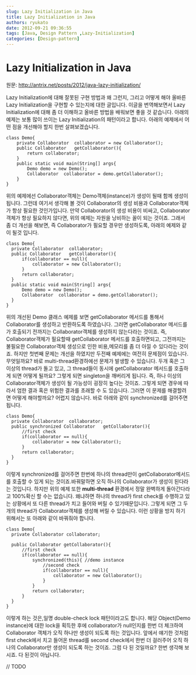 ```yaml
---
slug: Lazy Initialization in Java
title: Lazy Initialization in Java
authors: ryukato
date: 2012-09-21 09:36:55
tags: [Java, Design Pattern ,Lazy-Initialization]
categories: [Design-pattern]
---
```


# Lazy Initialization in Java
원문: http://antrix.net/posts/2012/java-lazy-initialization/

Lazy Initialization에 대해 잘못된 구현 방법과 왜 그런지, 그리고 어떻게 해야 올바른 Lazy Initialization을 구현할 수 있는지에 대한 글입니다. 이글을 번역해보면서 Lazy Initialization에 대해 좀 더 이해하고 올바른 방법을 배워보면 좋을 것 같습니다.
아래의 예제는 보통 많이 쓰이는 Lazy Initialization의 패턴이라고 합니다. 아래의 예제에서 어떤 점을 개선해야 할지 한번 살펴보겠습니다.

```
class Demo{
    private Collaborator  collaborator = new Collaborator();
    public Collaborator   getCollaborator(){
        return collaborator;
    }
    public static void main(String[] args{
        Demo demo = new Demo();
        Collaborator  collaborator = demo.getCollaborator();
    }
}

```

위의 예제에선 Collaborator객체는 Demo객체(instance)가 생성이 될때 함께 생성이 됩니다. 그런데 여기서 생각해 볼 것이 Collaborator의 생성 비용과 Collaborator객체가 항상 필요한 것인가입니다. 만약 Collaborator의 생성 비용이 비싸고, Collaborator객체가 항상 필요하지 않다면, 위의 예제는 자원을 낭비하는 꼴이 되는 것이죠.
그래서 좀 더 개선을 해보면, 즉 Collaborator가 필요할 경우만 생성하도록, 아래의 예제와 같이 될것 입니다.

```
class Demo{
  private Collaborator  collaborator;
  public Collaborator   getCollaborator(){
      if(collaborator == null){
          collaborator = new Collaborator();
      }
      return collaborator;
  }
  public static void main(String[] args{
      Demo demo = new Demo();
      Collaborator  collaborator = demo.getCollaborator();
  }
}

```

위의 개선된 Demo 클래스 예제를 보면 getCollaborator 메서드를 통해서 Collaborator를 생성하고 반환하도록 하였습니다. 그러면 getCollaborator 메서드를가 호출되기 전까지는 Collaborator객체를 생성하지 않는다라는 것이죠. 즉, Collaborator객체가 필요할때 getCollaborator 메서드를 호출하면되고, 그전까지는 불필요한 Collaborator객체 생성으로 인한 비용,메모리를 좀 더 아낄 수 있다라는 것이죠.
하지만 첫번째 문제는 개선을 하였지만 두전째 예제에는 여전히 문제점이 있습니다. 무엇일까요?
바로 multi-thread환경하에선 문제가 발생할 수 있습니다. 두개 혹은 그 이상의 thread가 돌고 있고, 그 thread들이 동시에 getCollaborator 메서드를 호출하게 되면 어떻게 될까요? 그렇게 되면 singleton을 깨버리게 됩니다. 즉, 하나 이상의 Collaborator객체가 생성이 될 가능성이 굉장히 높다는 것이죠. 그렇게 되면 경우에 따라서 엄한 결과 혹은 위험한 결과를 초래할 수 도 있습니다.
그러면 이 문제를 해결할려면 어떻게 해야할까요? 어렵지 않습니다. 바로 아래와 같이 synchronized를 걸어주면 됩니다.

```
class Demo{
  private Collaborator  collaborator;
  public synchronized Collaborator   getCollaborator(){
      //first check
      if(collaborator == null){
          collaborator = new Collaborator();
      }
      return collaborator;
  }
}
```
이렇게 synchronized를 걸어주면 한번에 하나의 thread만이 getCollaborator메서드를 호출할 수 있게 되는 것이죠.바꿔말하면 오직 하나의 Collaborator가 생성이 된다라는 것입니다.
하지만 위의 예제 또한 **multi-thread** 환경에서 정말 완벽하게 돌아간다라고 100%확신 할 수는 없습니다. 왜냐하면 하나의 thread가 first check를 수행하고 있는 상황에서 또 다른 thread가 치고 들어와 버릴 수 있기때문입니다. 그렇게 되면 그 두개의 thread가 Collaborator객체를 생성해 버릴 수 있습니다.  이런 상황을 방지 하기 위해서는 또 아래와 같이 바꿔줘야 합니다.

```
class Demo{
  private Collaborator collaborator;

  public Collaborator getCollaborator(){
      //first check
      if(collaborator == null){
          synchronized(this){ //demo instance
              //second check
              if(collaborator == null){
                  collaborator = new Collaborator();
              }
          }
          return collaborator;
      }
  }
}
```

이렇게 하는 것은,일명 double-check lock 패턴이라고도 합니다. 해당 Object(Demo instance)에 대한 lock을 획득한 후에 collaborator가 null인지를 한번 더 체크하여 Collaborator 객체가 오직 하나만 생성이 되도록 하는 것입니다.
앞에서 얘기한 것처럼 first check에서 치고 들어온 thread를 second check에서 한번 더 걸러주어 오직 하나의 Collaborator만 생성이 되도록 하는 것이죠.
그럼 다 된 것일까요? 한번 생각해 보시죠.
다 된것이 아닙니다.

// TODO
